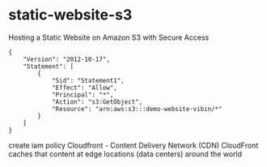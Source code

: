 # static-website-s3
Hosting a Static Website on Amazon S3 with Secure Access


```
{
    "Version": "2012-10-17",
    "Statement": [
        {
            "Sid": "Statement1",
            "Effect": "Allow",
            "Principal": "*",
            "Action": "s3:GetObject",
            "Resource": "arn:aws:s3:::demo-website-vibin/*"
        }
    ]
}
```
create iam policy
Cloudfront - Content Delivery Network (CDN) 
CloudFront caches that content at edge locations (data centers) around the world
